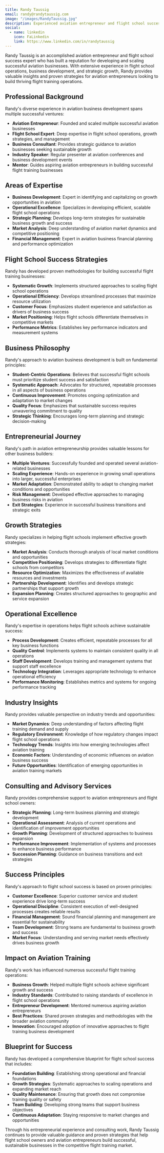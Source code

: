 ```yaml
---
title: Randy Taussig
email: randy@randytaussig.com
image: "/images/RandyTaussig.jpg"
description: Experienced aviation entrepreneur and flight school success expert who has built and scaled multiple aviation businesses, sharing proven strategies for flight school growth and operational excellence.
social:
  - name: linkedin
    icon: FaLinkedin
    link: https://www.linkedin.com/in/randytaussig
---
```


Randy Taussig is an accomplished aviation entrepreneur and flight school success expert who has built a reputation for developing and scaling successful aviation businesses. With extensive experience in flight school operations, business development, and strategic growth, Randy provides valuable insights and proven strategies for aviation entrepreneurs looking to build thriving flight training operations.

## Professional Background

Randy's diverse experience in aviation business development spans multiple successful ventures:

- **Aviation Entrepreneur**: Founded and scaled multiple successful aviation businesses
- **Flight School Expert**: Deep expertise in flight school operations, growth strategies, and management
- **Business Consultant**: Provides strategic guidance to aviation businesses seeking sustainable growth
- **Industry Speaker**: Regular presenter at aviation conferences and business development events
- **Mentor**: Guides aspiring aviation entrepreneurs in building successful flight training businesses

## Areas of Expertise

- **Business Development**: Expert in identifying and capitalizing on growth opportunities in aviation
- **Operational Excellence**: Specializes in developing efficient, scalable flight school operations
- **Strategic Planning**: Develops long-term strategies for sustainable business growth and success
- **Market Analysis**: Deep understanding of aviation market dynamics and competitive positioning
- **Financial Management**: Expert in aviation business financial planning and performance optimization

## Flight School Success Strategies

Randy has developed proven methodologies for building successful flight training businesses:

- **Systematic Growth**: Implements structured approaches to scaling flight school operations
- **Operational Efficiency**: Develops streamlined processes that maximize resource utilization
- **Customer Focus**: Emphasizes student experience and satisfaction as drivers of business success
- **Market Positioning**: Helps flight schools differentiate themselves in competitive markets
- **Performance Metrics**: Establishes key performance indicators and measurement systems

## Business Philosophy

Randy's approach to aviation business development is built on fundamental principles:

- **Student-Centric Operations**: Believes that successful flight schools must prioritize student success and satisfaction
- **Systematic Approach**: Advocates for structured, repeatable processes in all aspects of business operations
- **Continuous Improvement**: Promotes ongoing optimization and adaptation to market changes
- **Quality Focus**: Emphasizes that sustainable success requires unwavering commitment to quality
- **Strategic Thinking**: Encourages long-term planning and strategic decision-making

## Entrepreneurial Journey

Randy's path in aviation entrepreneurship provides valuable lessons for other business builders:

- **Multiple Ventures**: Successfully founded and operated several aviation-related businesses
- **Scaling Experience**: Hands-on experience in growing small operations into larger, successful enterprises
- **Market Adaptation**: Demonstrated ability to adapt to changing market conditions and opportunities
- **Risk Management**: Developed effective approaches to managing business risks in aviation
- **Exit Strategies**: Experience in successful business transitions and strategic exits

## Growth Strategies

Randy specializes in helping flight schools implement effective growth strategies:

- **Market Analysis**: Conducts thorough analysis of local market conditions and opportunities
- **Competitive Positioning**: Develops strategies to differentiate flight schools from competitors
- **Resource Optimization**: Maximizes the effectiveness of available resources and investments
- **Partnership Development**: Identifies and develops strategic partnerships that support growth
- **Expansion Planning**: Creates structured approaches to geographic and service expansion

## Operational Excellence

Randy's expertise in operations helps flight schools achieve sustainable success:

- **Process Development**: Creates efficient, repeatable processes for all key business functions
- **Quality Control**: Implements systems to maintain consistent quality in all operations
- **Staff Development**: Develops training and management systems that support staff excellence
- **Technology Integration**: Leverages appropriate technology to enhance operational efficiency
- **Performance Monitoring**: Establishes metrics and systems for ongoing performance tracking

## Industry Insights

Randy provides valuable perspective on industry trends and opportunities:

- **Market Dynamics**: Deep understanding of factors affecting flight training demand and supply
- **Regulatory Environment**: Knowledge of how regulatory changes impact flight school operations
- **Technology Trends**: Insights into how emerging technologies affect aviation training
- **Economic Factors**: Understanding of economic influences on aviation business success
- **Future Opportunities**: Identification of emerging opportunities in aviation training markets

## Consulting and Advisory Services

Randy provides comprehensive support to aviation entrepreneurs and flight school owners:

- **Strategic Planning**: Long-term business planning and strategic development
- **Operational Assessment**: Analysis of current operations and identification of improvement opportunities
- **Growth Planning**: Development of structured approaches to business expansion
- **Performance Improvement**: Implementation of systems and processes to enhance business performance
- **Succession Planning**: Guidance on business transitions and exit strategies

## Success Principles

Randy's approach to flight school success is based on proven principles:

- **Customer Excellence**: Superior customer service and student experience drive long-term success
- **Operational Discipline**: Consistent execution of well-designed processes creates reliable results
- **Financial Management**: Sound financial planning and management are essential for sustainability
- **Team Development**: Strong teams are fundamental to business growth and success
- **Market Focus**: Understanding and serving market needs effectively drives business growth

## Impact on Aviation Training

Randy's work has influenced numerous successful flight training operations:

- **Business Growth**: Helped multiple flight schools achieve significant growth and success
- **Industry Standards**: Contributed to raising standards of excellence in flight school operations
- **Entrepreneur Development**: Mentored numerous aspiring aviation entrepreneurs
- **Best Practices**: Shared proven strategies and methodologies with the broader aviation community
- **Innovation**: Encouraged adoption of innovative approaches to flight training business development

## Blueprint for Success

Randy has developed a comprehensive blueprint for flight school success that includes:

- **Foundation Building**: Establishing strong operational and financial foundations
- **Growth Strategies**: Systematic approaches to scaling operations and expanding market reach
- **Quality Maintenance**: Ensuring that growth does not compromise training quality or safety
- **Team Building**: Developing strong teams that support business objectives
- **Continuous Adaptation**: Staying responsive to market changes and opportunities

Through his entrepreneurial experience and consulting work, Randy Taussig continues to provide valuable guidance and proven strategies that help flight school owners and aviation entrepreneurs build successful, sustainable businesses in the competitive flight training market.
